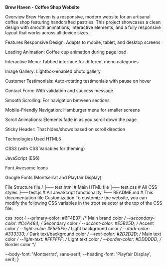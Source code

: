 **Brew Haven - Coffee Shop Website**

Overview
Brew Haven is a responsive, modern website for an artisanal coffee shop featuring handcrafted pastries. This project showcases a clean design with smooth animations, interactive elements, and a fully responsive layout that works across all device sizes.

Features
Responsive Design: Adapts to mobile, tablet, and desktop screens

Loading Animation: Coffee cup animation during page load

Interactive Menu: Tabbed interface for different menu categories

Image Gallery: Lightbox-enabled photo gallery

Customer Testimonials: Auto-rotating testimonials with pause on hover

Contact Form: With validation and success message

Smooth Scrolling: For navigation between sections

Mobile-Friendly Navigation: Hamburger menu for smaller screens

Scroll Animations: Elements fade in as you scroll down the page

Sticky Header: That hides/shows based on scroll direction

Technologies Used
HTML5

CSS3 (with CSS Variables for theming)

JavaScript (ES6)

Font Awesome Icons

Google Fonts (Montserrat and Playfair Display)


File Structure
file
/
├── test.html          # Main HTML file
├── test.css           # All CSS styles
├── test.js            # All JavaScript functionality
└── README.md          # This documentation file
Customization
To customize the website, you can modify the following CSS variables in the :root selector at the top of the CSS file:

css
:root {
  --primary-color: #6F4E37;       /* Main brand color */
  --secondary-color: #C4A484;     /* Secondary color */
  --accent-color: #E5B25D;        /* Accent color */
  --light-color: #F5F5F5;         /* Light background color */
  --dark-color: #333333;          /* Dark text/background color */
  --text-color: #2D2D2D;          /* Main text color */
  --light-text: #FFFFFF;          /* Light text color */
  --border-color: #DDDDDD;        /* Border color */
  
  --body-font: 'Montserrat', sans-serif;
  --heading-font: 'Playfair Display', serif;
}
